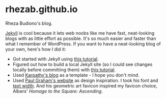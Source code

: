 # rhezab.github.io
Rheza Budiono's blog. 

[Jekyll](https://jekyllrb.com/) is cool because it lets web noobs like me have fast, neat-looking blogs with as little effort as possible. It's so much easier and faster than what I remember of WordPress. If you want to have a neat-looking blog of your own, here's how I did it:

* Got started with Jekyll using [this tutorial](http://jmcglone.com/guides/github-pages/#css).
* Figured out how to build a local Jekyll site (so I could see changes locally before committing them) with [this tutorial](https://help.github.com/articles/setting-up-your-github-pages-site-locally-with-jekyll/#step-4-build-your-local-jekyll-site).
* Used [Karpathy's blog](https://help.github.com/articles/setting-up-your-github-pages-site-locally-with-jekyll/#step-4-build-your-local-jekyll-site) as a template - I hope you don't mind.
* Used [Paul Graham's website](http://paulgraham.com/index.html) as design inspiration. I took his font and [text width](http://paulgraham.com/gfaq.html). And his geometric art favicon inspired my favicon choice, Albers' *Homage to the Square: Ascending*.
